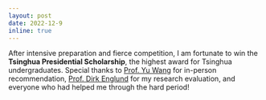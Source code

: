 ```yaml
---
layout: post
date: 2022-12-9
inline: true
---
```


After intensive preparation and fierce competition, I am fortunate to win the **Tsinghua Presidential Scholarship**, the highest award for Tsinghua undergraduates. Special thanks to [Prof. Yu Wang](https://scholar.google.com/citations?user=j8JGVvoAAAAJ) for in-person recommendation, [Prof. Dirk Englund](https://scholar.google.com/citations?user=ZFpENKoAAAAJ) for my research evaluation, and everyone who had helped me through the hard period!
